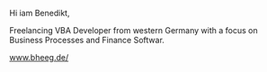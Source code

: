 Hi iam Benedikt, 

Freelancing VBA Developer from western Germany with a focus on Business Processes and Finance Softwar.

www.bheeg.de/
